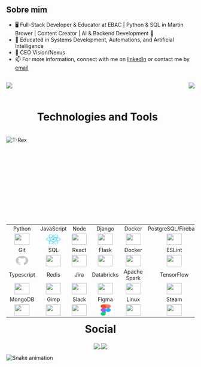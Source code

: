## Sobre mim
* :desktop_computer: Full-Stack Developer & Educator at EBAC | Python & SQL in Martin Brower | Content Creator | AI & Backend Development :robot:
* :leaves: Educated in Systems Development, Automations, and Artificial Intelligence
* :amphora: CEO Vision/Nexus
* :mailbox: For more information, connect with me on <a href="https://www.linkedin.com/in/jhonatan-eduardo-08a85b19a/" target="_blank">linkedIn</a> or contact me by  <a href="mailto: coalav75@gmail.com"> email</a>

<br>
<div>
  
  <img  height="160em" src="https://github-readme-stats.vercel.app/api?username=CodeAkinori&show_icons=true&theme=transparent"/>
  <img align="right" height="160em" src="https://github-readme-stats.vercel.app/api/top-langs/?username=CodeAkinori&show_icons=true&theme=transparent&layout=compact"/>
</div>
<br>

<div  align="center"> 
  <h1 align="center">Technologies and Tools</h1>
  <div style="display: inline_block"><br>
	<img align="left" height="220" alt="T-Rex" src="https://31.media.tumblr.com/2e8986a1b1c062623cea1b9edaddcc52/tumblr_mup3qzOPsX1rk0k2jo1_500.gif">
	     <table align="right">
					<tbody>
							 <tr>
									<td align="center">Python</td>
									<td align="center">JavaScript</td>
									<td align="center">Node</td>
									<td align="center">Django</td>
									<td align="center">Docker</td>
									<td align="center">PostgreSQL/Firebase</td>
							  </tr>
							  <tr>
							  	 <td align="center">									
											<img
											align="center"
											height="30"
											width="40"
											src="https://user-images.githubusercontent.com/25181517/183423507-c056a6f9-1ba8-4312-a350-19bcbc5a8697.png" />
									 </td>
									 <td align="center">
											<img
											align="center"
											height="30"
											width="40"
											src="https://raw.githubusercontent.com/devicons/devicon/master/icons/react/react-original.svg" />
									</td>
									<td align="center">
											<img
											align="center"
											height="30"
											width="40"
											src="https://cdn.jsdelivr.net/gh/devicons/devicon/icons/nodejs/nodejs-original.svg" />
									</td>
									<td align="center">
											<img
											align="center"
											height="30"
											width="40"
											src="https://github.com/marwin1991/profile-technology-icons/assets/62091613/9bf5650b-e534-4eae-8a26-8379d076f3b4" />
									</td>
									<td align="center">
											<img
												align="center"
												height="30"
												width="40"
												src="https://user-images.githubusercontent.com/25181517/117207330-263ba280-adf4-11eb-9b97-0ac5b40bc3be.png" />
									</td>
									<td align="center">
											<img
												align="center"
												height="30"
												width="40"
												src="https://user-images.githubusercontent.com/25181517/117208740-bfb78400-adf5-11eb-97bb-09072b6bedfc.png" />       
									</td>  
							  </tr>
							  <tr>
								  <td align="center">Git</td>
									<td align="center">SQL</td>
									<td align="center">React</td>
									<td align="center">Flask</td>
									<td align="center">Docker</td>
									<td align="center">ESLint</td>
							  </tr>
							  <tr>
									<td align="center">
											<img
												align="center"
												height="30"
 												width="40"        
												src="./github.png" />
									</td>
									<td align="center">
											<img
												align="center"
												height="30"
												width="40"
												src="https://cdn.jsdelivr.net/gh/devicons/devicon/icons/mysql/mysql-original.svg" />          
									</td>      
									<td align="center">
											<img
												align="center"
												height="30"
												width="40"
												src="https://user-images.githubusercontent.com/25181517/183897015-94a058a6-b86e-4e42-a37f-bf92061753e5.png"/>         
									</td>  
									<td align="center">
											<img
												align="center"
												height="30"
												width="40"
    										src="https://user-images.githubusercontent.com/25181517/183423775-2276e25d-d43d-4e58-890b-edbc88e915f7.png" />
									</td>  
									<td align="center">
											<img
												align="center"
												height="30"
												width="40"
												src="https://cdn.jsdelivr.net/gh/devicons/devicon/icons/docker/docker-plain.svg" />	
									</td>
									<td align="center">        
											<img
												align="center"
												height="30"
												width="40"
												src="https://www.vectorlogo.zone/logos/eslint/eslint-icon.svg" />	
									</td>  
							</tr>
							<tr align="center">
							    <td align="center">Typescript</td>
							    <td align="center">Redis</td>
									<td align="center">Jira</td>
									<td align="center">Databricks</td>
									<td align="center">Apache Spark</td>
									<td align="center">TensorFlow</td>
							</tr>
							<tr>
									<td align="center">
											<img
											  align="center"
												height="30"
												width="40"
												src="https://cdn.jsdelivr.net/gh/devicons/devicon/icons/typescript/typescript-original.svg" 
												/>	
									</td>    
									<td align="center">
											<img
											  align="center"
												height="30"
												width="40"
												src="https://user-images.githubusercontent.com/25181517/182884894-d3fa6ee0-f2b4-4960-9961-64740f533f2a.png" 
												/>	
									</td>            
									<td align="center">
											<img
											  align="center"
												height="30"
												width="40"
												src="https://user-images.githubusercontent.com/25181517/183912952-83784e94-629d-4c34-a961-ae2ae795b662.png"
												/>	
									</td>    
									<td align="center">
											<img
											  align="center"
												height="30"
												width="40"
												src="https://user-images.githubusercontent.com/25181517/197845567-86a09ca9-d96f-42c4-9ab1-8bce95ab000d.png"
												/>	
									</td>      
									<td align="center">
											<img
											  align="center"
												height="30"
												width="40"
												src="https://user-images.githubusercontent.com/25181517/184357834-eba1eee1-6074-4b9c-8ed3-5373868096cc.png" 
												/>	
									</td>                                  
									<td align="center">
											<img
											  align="center"
												height="30"
												width="40"
												src="https://user-images.githubusercontent.com/25181517/223639822-2a01e63a-a7f9-4a39-8930-61431541bc06.png" 
												/>	          
									</td>  
							</tr>
							<tr>
								  <td align="center">MongoDB</td>
									<td align="center">Gimp</td>
									<td align="center">Slack</td>
									<td align="center">Figma</td>
								 <td align="center">Linux</td>
                  <td align="center">Steam</td>
							</tr>
							<tr>
									<td align="center">
											<img
												align="center"
												height="30"
												width="40"
	                    	<img src="https://cdn.jsdelivr.net/gh/devicons/devicon/icons/mongodb/mongodb-original.svg" />
									</td>  
									<td align="center">
											<img
												align="center"
												height="30"
												width="40"
												src="https://user-images.githubusercontent.com/103611470/212475683-30aa8c88-7c9c-4176-a385-64daefc2f63e.png" 
												/>	
									</td>  
									<td align="center">
											<img
												align="center"
												height="30"
												width="40"
												src="https://user-images.githubusercontent.com/103611470/212475773-3c7263dd-43b7-4b24-8611-7d7992fa99d7.png" 
												/>	
										<td align="center">
											<img
												align="center"
												height="30"
												width="40"
												src="https://github.com/devicons/devicon/blob/v2.15.1/icons/figma/figma-original.svg" 
												/>	
									</td>
									<td align="center">
											<img
												align="center"
												height="30"
												width="40"
												src="https://cdn.jsdelivr.net/gh/devicons/devicon/icons/python/python-original.svg"/>
									</td>   
									<td align="center">
											<img
												align="center"
												height="30"
												width="40"
												src="https://github.com/marwin1991/profile-technology-icons/assets/76662862/2481dc48-be6b-4ebb-9e8c-3b957efe69fa"/>
									</td>   
								</tr>
							</img>	
					</tbody>
			 </table>
  </div>
</div>
    
<div align="center">
<br>
<br>
<br>
<br>
<br>
<br>
<br>
<br>
<br>
<br>
<br>
<br>
<br>
<br>
<br>
<br>
  <h1 align="center">Social</h1>
  <a href="mailto: coalav75@gmail.com">
	<img
			align="center"
			height="50"
			src="https://user-images.githubusercontent.com/103611470/212475905-d14fd4fa-4ea5-41a4-a161-12c1cd42e277.png" />
	</a>
	<a
		href="https://www.linkedin.com/in/jhonatan-eduardo-08a85b19a/"
		target="_blank"
		rel="noopener noreferrer">
		<img
			align="center"
			height="50"
			src="https://user-images.githubusercontent.com/103611470/212475971-cbf5aa0a-6714-4b8e-b5ae-4f64817ad12a.png" />
	</a>
	</a>
</div>

![Snake animation](https://github.com/brenolg/brenolg/blob/output/github-contribution-grid-snake.svg)